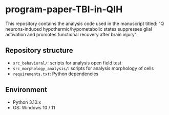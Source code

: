# program-paper-TBI-in-QIH
This repository contains the analysis code used in the manuscript titled:
"Q neurons-induced hypothermic/hypometabolic states suppresses glial activation and promotes functional recovery after brain injury".

## Repository structure

- `src_behavioral/`: scripts for analysis open field test
- `src_morphology_analysis/`: scripts for analysis morphology of cells
- `requirements.txt`: Python dependencies


## Environment
- Python 3.10.x
- OS: Windows 10 / 11
